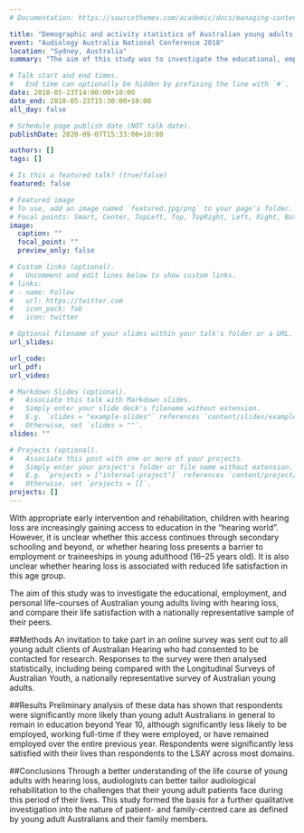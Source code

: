 ```yaml
---
# Documentation: https://sourcethemes.com/academic/docs/managing-content/

title: "Demographic and activity statistics of Australian young adults living with hearing loss"
event: "Audiology Australia National Conference 2018"
location: "Sydney, Australia"
summary: "The aim of this study was to investigate the educational, employment, and personal life-courses of Australian young adults living with hearing loss, and compare their life satisfaction with a nationally representative sample of their peers. Through a better understanding of the life course of young adults with hearing loss, audiologists can better tailor audiological rehabilitation to the challenges that their young adult patients face during this period of their lives. "

# Talk start and end times.
#   End time can optionally be hidden by prefixing the line with `#`.
date: 2018-05-23T14:00:00+10:00
date_end: 2018-05-23T15:30:00+10:00
all_day: false

# Schedule page publish date (NOT talk date).
publishDate: 2020-09-07T15:33:00+10:00

authors: []
tags: []

# Is this a featured talk? (true/false)
featured: false

# Featured image
# To use, add an image named `featured.jpg/png` to your page's folder.
# Focal points: Smart, Center, TopLeft, Top, TopRight, Left, Right, BottomLeft, Bottom, BottomRight.
image:
  caption: ""
  focal_point: ""
  preview_only: false

# Custom links (optional).
#   Uncomment and edit lines below to show custom links.
# links:
# - name: Follow
#   url: https://twitter.com
#   icon_pack: fab
#   icon: twitter

# Optional filename of your slides within your talk's folder or a URL.
url_slides:

url_code:
url_pdf:
url_video:

# Markdown Slides (optional).
#   Associate this talk with Markdown slides.
#   Simply enter your slide deck's filename without extension.
#   E.g. `slides = "example-slides"` references `content/slides/example-slides.md`.
#   Otherwise, set `slides = ""`.
slides: ""

# Projects (optional).
#   Associate this post with one or more of your projects.
#   Simply enter your project's folder or file name without extension.
#   E.g. `projects = ["internal-project"]` references `content/project/deep-learning/index.md`.
#   Otherwise, set `projects = []`.
projects: []
---
```

With appropriate early intervention and rehabilitation, children with hearing loss are increasingly gaining access to education in the &ldquo;hearing world&rdquo;. However, it is unclear whether this access continues through secondary schooling and beyond, or whether hearing loss presents a barrier to employment or traineeships in young adulthood (16–25 years old). It is also unclear whether hearing loss is associated with reduced life satisfaction in this age group.

The aim of this study was to investigate the educational, employment, and personal life-courses of Australian young adults living with hearing loss, and compare their life satisfaction with a nationally representative sample of their peers.

##Methods
An invitation to take part in an online survey was sent out to all young adult clients of Australian Hearing who had consented to be contacted for research. Responses to the survey were then analysed statistically, including being compared with the Longitudinal Surveys of Australian Youth, a nationally representative survey of Australian young adults.

##Results
Preliminary analysis of these data has shown that respondents were significantly more likely than young adult Australians in general to remain in education beyond Year 10, although significantly less likely to be employed, working full-time if they were employed, or have remained employed over the entire previous year. Respondents were significantly less satisfied with their lives than respondents to the LSAY across most domains.

##Conclusions
Through a better understanding of the life course of young adults with hearing loss, audiologists can better tailor audiological rehabilitation to the challenges that their young adult patients face during this period of their lives. This study formed the basis for a further qualitative investigation into the nature of patient- and family-centred care as defined by young adult Australians and their family members.
